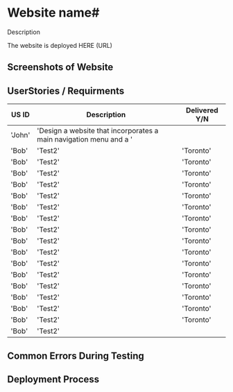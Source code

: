 # Website name#

Description 

The website is deployed HERE (URL)

## Screenshots of Website ## 
















## UserStories / Requirments 

| US ID         | Description                                                                  | Delivered Y/N  |
| ------------- | ---------------------------------------------------------------------------- | -------------- |
| 'John'        | 'Design a website that incorporates a main navigation menu and a '           |                |
| 'Bob'         | 'Test2'                                                                      | 'Toronto'      |          | 'John'        | 'Design a website that incorporates a main navigation menu and a '           |                |
| 'Bob'         | 'Test2'                                                                      | 'Toronto'      |          |'John'         | 'Design a website that incorporates a main navigation menu and a '           |                |
| 'Bob'         | 'Test2'                                                                      | 'Toronto'      |          |'John'         | 'Design a website that incorporates a main navigation menu and a '           |                |
| 'Bob'         | 'Test2'                                                                      | 'Toronto'      |          | 'John'        | 'Design a website that incorporates a main navigation menu and a '           |                |
| 'Bob'         | 'Test2'                                                                      | 'Toronto'      |         | 'John'        | 'Design a website that incorporates a main navigation menu and a '           |                |
| 'Bob'         | 'Test2'                                                                      | 'Toronto'      |         | 'John'        | 'Design a website that incorporates a main navigation menu and a '           |                |
| 'Bob'         | 'Test2'                                                                      | 'Toronto'      |         | 'John'        | 'Design a website that incorporates a main navigation menu and a '           |                |
| 'Bob'         | 'Test2'                                                                      | 'Toronto'      |          | 'John'        | 'Design a website that incorporates a main navigation menu and a '           |                |
| 'Bob'         | 'Test2'                                                                      | 'Toronto'      |         | 'John'        | 'Design a website that incorporates a main navigation menu and a '           |                |
| 'Bob'         | 'Test2'                                                                      | 'Toronto'      |         | 'John'        | 'Design a website that incorporates a main navigation menu and a '           |                |
| 'Bob'         | 'Test2'                                                                      | 'Toronto'      |         | 'John'        | 'Design a website that incorporates a main navigation menu and a '           |                |
| 'Bob'         | 'Test2'                                                                      | 'Toronto'      |         | 'John'        | 'Design a website that incorporates a main navigation menu and a '           |                |
| 'Bob'         | 'Test2'                                                                      | 'Toronto'      |         | 'John'        | 'Design a website that incorporates a main navigation menu and a '           |                |
| 'Bob'         | 'Test2'                                                                      | 'Toronto'      |          | 'John'        | 'Design a website that incorporates a main navigation menu and a '           |                |
| 'Bob'         | 'Test2'                                                                      | 'Toronto'      |         | 'John'        | 'Design a website that incorporates a main navigation menu and a '           |                |
| 'Bob'         | 'Test2'                                                                      | 'Toronto'      |         | 'John'        | 'Design a website that incorporates a main navigation menu and a '           |                |
| 'Bob'         | 'Test2'                                                                      |  |                                           


## Common Errors During Testing ##






## Deployment Process ##









